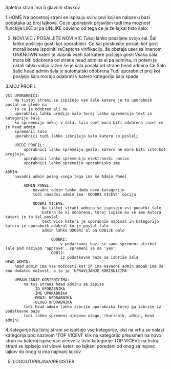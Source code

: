 Spletna stran ima 5 glavnih stavkov

1.HOME 
	Na pocetnoj strani se ispisuju svi vicevi koji se nalaze u bazi podataka uz broj lajkova.
	Ce je uporabnik prijavljen tudi ima moznost funckije LIKE al pa UNLIKE odvisno od tega
	ce je že lajkal tisto šalo.

2. NOVI VIC / POSALJITE NOVI VIC
	Tukaj lahko posaljete svojo šal.
	Šal lahko pošiljejo gosti kot uporabnici.
	Ce šal poiskusite poslati kot gost morali boste ispolniti reCaptcha virifikaciju.
	že obstaja user sa imenom UNKNOWN kateri je vlasnik vseh šal katere pošljejo gosti
	Vsaka šala mora biti odobrena od strane head admina al pa admina, in potem je ostali lahko vidijo
	razen še je šala posala od strane head admina
	Ce Šalo šalje head admin šala je automatski odobrena
	Tudi uporabnici prej kot posljejo šalo morajo odabrati v katero kategorijo šala spada 

3.MOJ PROFIL
	
	VSI UPORABNICI:
		Na tistoj strani se ispišejo vse šale katere je ta uporabnik poslal ne glede na
		to ce je odobren ali ne
		uporabnici lahko uredijo šalo torej lahko spremenijo text in kategorijo šale
		ko spremenijo nekaj v šala, šala spet mora biti odobrena razen ce je head admin
		spremenil šalo
		uporabnici tudi lahko izbrišejo šalo katero so poslali
		
		UREDI PROFIL:
			uporabnici lahko spremeijo geslo, katero ne more biti isto kot prejšnjo.
			uporabnici lahko spremenijo elektronski naslov 
			uporabnici lahko spremeijo uporabnisko ime 
	
	ADMIN:
		navadni admin poleg vsega tega ima še Admin Panel

			ADMIN PANEL:
				navadni admin lahko doda novo kategorijo 
				tudi navadni admin ima 'ODOBRI VICEVE' opcijo

				ODOBRI VICEVE:
					Na tistoj strani adminu se ispisejo vsi podatki šale
					katera še ni odobrena, torej ispise mu se ime Autora kateri je to šal poslal 
					text vica kateri je uporabnik napisal in kategorijo kateru je uporabnik odabral ko je poslal šalo
					admin lahko ODOBRI al pa ODBIJE palo

						ODOBRI:
							v podatkovni bazi se samo spremeni atribut šale pod nazivom 'approve', spremeni se na 'yes'
						ODBIJ:
							iz podatkovne baze se izbriše šala
	HEAD ADMIN:
		head admin ima vse možnosti kot ih ima navadni admin ampak ima še eno dodatno možnost, a to je 'UPRAVLJANJE KORISNICIMA'
		
		UPRAVLJANJE KORISNICIMA:
			na toj strani head adminu se ispise
				-ID UPORABNIKA
				-IME UPORABNIKA						
				-EMAIL UPORABNIKA					
				-ULOGO UPORABNIKA
			tudi head admin lahko izbriše uporabnika torej ga izbriše iz podatkovne baze 
			tudi lahko spremeni njegovo ulogo, (korisnik, admin, head admin)
4.Kategorije
	Na tistoj strani se ispišejo vse kategorije, cist na vrhu se nalazi kategorija pod nazivom 'TOP VICEVI'
	klik na kategorijo preusmeri na novo stran na kateroj ispise vse viceve iz tiste kategorije 
		TOP VICEVI:
			na tistoj strani se ispisejo vsi vicevi kateri so lajkani poredani od onog sa najvec lajkov do onog ki ima
			najmanj lajkov 
			
5. LOGOUT/PRIJAVA/REGISTER
		

		
